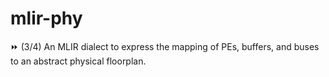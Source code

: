 # mlir-phy
⏩ (3/4) An MLIR dialect to express the mapping of PEs, buffers, and buses to an abstract physical floorplan.
